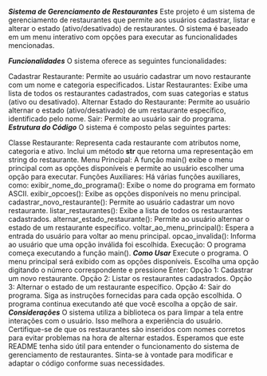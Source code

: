 ***Sistema de Gerenciamento de Restaurantes***
Este projeto é um sistema de gerenciamento de restaurantes que permite aos usuários cadastrar, listar e alterar o estado (ativo/desativado) de restaurantes. O sistema é baseado em um menu interativo com opções para executar as funcionalidades mencionadas.

***Funcionalidades***
O sistema oferece as seguintes funcionalidades:

Cadastrar Restaurante: Permite ao usuário cadastrar um novo restaurante com um nome e categoria especificados.
Listar Restaurantes: Exibe uma lista de todos os restaurantes cadastrados, com suas categorias e status (ativo ou desativado).
Alternar Estado do Restaurante: Permite ao usuário alternar o estado (ativo/desativado) de um restaurante específico, identificado pelo nome.
Sair: Permite ao usuário sair do programa.
***Estrutura do Código***
O sistema é composto pelas seguintes partes:

Classe Restaurante: Representa cada restaurante com atributos nome, categoria e ativo. Inclui um método __str__ que retorna uma representação em string do restaurante.
Menu Principal: A função main() exibe o menu principal com as opções disponíveis e permite ao usuário escolher uma opção para executar.
Funções Auxiliares: Há várias funções auxiliares, como:
exibir_nome_do_programa(): Exibe o nome do programa em formato ASCII.
exibir_opcoes(): Exibe as opções disponíveis no menu principal.
cadastrar_novo_restaurante(): Permite ao usuário cadastrar um novo restaurante.
listar_restaurantes(): Exibe a lista de todos os restaurantes cadastrados.
alternar_estado_restaurante(): Permite ao usuário alternar o estado de um restaurante específico.
voltar_ao_menu_principal(): Espera a entrada do usuário para voltar ao menu principal.
opcao_invalida(): Informa ao usuário que uma opção inválida foi escolhida.
Execução: O programa começa executando a função main().
***Como Usar***
Execute o programa.
O menu principal será exibido com as opções disponíveis.
Escolha uma opção digitando o número correspondente e pressione Enter:
Opção 1: Cadastrar um novo restaurante.
Opção 2: Listar os restaurantes cadastrados.
Opção 3: Alternar o estado de um restaurante específico.
Opção 4: Sair do programa.
Siga as instruções fornecidas para cada opção escolhida.
O programa continua executando até que você escolha a opção de sair.
***Considerações***
O sistema utiliza a biblioteca os para limpar a tela entre interações com o usuário. Isso melhora a experiência do usuário.
Certifique-se de que os restaurantes são inseridos com nomes corretos para evitar problemas na hora de alternar estados.
Esperamos que este README tenha sido útil para entender o funcionamento do sistema de gerenciamento de restaurantes. Sinta-se à vontade para modificar e adaptar o código conforme suas necessidades.
